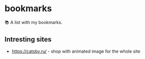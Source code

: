 # bookmarks
📚 A list with my bookmarks.

## Intresting sites

* https://catsby.ru/ - shop with animated image for the whole site
